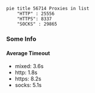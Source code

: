 
```mermaid
pie title 56714 Proxies in list
    "HTTP" : 25556
    "HTTPS": 8337
    "SOCKS" : 29865
```

### Some Info
#### Average Timeout

- mixed: 3.6s
- http: 1.8s
- https: 8.2s
- socks: 5.1s
